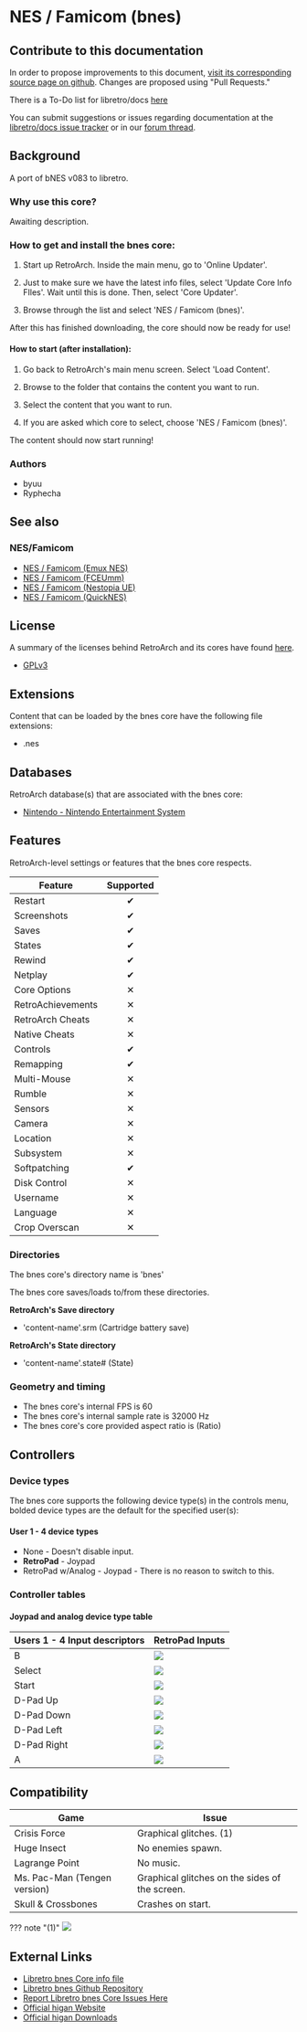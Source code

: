 # NES / Famicom (bnes)

## Contribute to this documentation

In order to propose improvements to this document, [visit its corresponding source page on github](https://github.com/libretro/docs/tree/master/docs/library/bnes.md). Changes are proposed using "Pull Requests."

There is a To-Do list for libretro/docs [here](https://docs.libretro.com/docguide/todo/)

You can submit suggestions or issues regarding documentation at the [libretro/docs issue tracker](https://github.com/libretro/docs/issues) or in our [forum thread](https://forums.libretro.com/t/wip-adding-pages-to-documentation-site/10078/).

## Background

A port of bNES v083 to libretro.

### Why use this core?

Awaiting description.

### How to get and install the bnes core:

1. Start up RetroArch. Inside the main menu, go to 'Online Updater'.

2. Just to make sure we have the latest info files, select 'Update Core Info FIles'. Wait until this is done. Then, select 'Core Updater'.

3. Browse through the list and select 'NES / Famicom (bnes)'.

After this has finished downloading, the core should now be ready for use!

#### How to start (after installation):

1. Go back to RetroArch's main menu screen. Select 'Load Content'.

2. Browse to the folder that contains the content you want to run.

3. Select the content that you want to run.

4. If you are asked which core to select, choose 'NES / Famicom (bnes)'.

The content should now start running!

### Authors

- byuu
- Ryphecha

## See also

### NES/Famicom

- [NES / Famicom (Emux NES)](https://docs.libretro.com/library/emux_nes/)
- [NES / Famicom (FCEUmm)](https://docs.libretro.com/library/fceumm/)
- [NES / Famicom (Nestopia UE)](https://docs.libretro.com/library/nestopia_ue/)
- [NES / Famicom (QuickNES)](https://docs.libretro.com/library/quicknes/)

## License

A summary of the licenses behind RetroArch and its cores have found [here](https://docs.libretro.com/tech/licenses/).

- [GPLv3](https://github.com/libretro/bnes-libretro/blob/master/license)

## Extensions

Content that can be loaded by the bnes core have the following file extensions:

- .nes

## Databases

RetroArch database(s) that are associated with the bnes core:

- [Nintendo - Nintendo Entertainment System](https://github.com/libretro/libretro-database/blob/master/rdb/Nintendo%20-%20Nintendo%20Entertainment%20System.rdb)

## Features

RetroArch-level settings or features that the bnes core respects.

| Feature           | Supported |
|-------------------|:---------:|
| Restart           | ✔         |
| Screenshots       | ✔         |
| Saves             | ✔         |
| States            | ✔         |
| Rewind            | ✔         |
| Netplay           | ✔         |
| Core Options      | ✕         |
| RetroAchievements | ✕         |
| RetroArch Cheats  | ✕         |
| Native Cheats     | ✕         |
| Controls          | ✔         |
| Remapping         | ✔         |
| Multi-Mouse       | ✕         |
| Rumble            | ✕         |
| Sensors           | ✕         |
| Camera            | ✕         |
| Location          | ✕         |
| Subsystem         | ✕         |
| Softpatching      | ✔         |
| Disk Control      | ✕         |
| Username          | ✕         |
| Language          | ✕         |
| Crop Overscan     | ✕         |

### Directories

The bnes core's directory name is 'bnes'

The bnes core saves/loads to/from these directories.

**RetroArch's Save directory**

- 'content-name'.srm (Cartridge battery save)

**RetroArch's State directory**

- 'content-name'.state# (State)

### Geometry and timing

- The bnes core's internal FPS is 60
- The bnes core's internal sample rate is 32000 Hz
- The bnes core's core provided aspect ratio is (Ratio)

## Controllers

### Device types

The bnes core supports the following device type(s) in the controls menu, bolded device types are the default for the specified user(s):

#### User 1 - 4 device types

- None - Doesn't disable input.
- **RetroPad** - Joypad
- RetroPad w/Analog - Joypad - There is no reason to switch to this.

### Controller tables

#### Joypad and analog device type table

| Users 1 - 4 Input descriptors | RetroPad Inputs                              |
|-------------------------------|----------------------------------------------|
| B                             | ![](images/RetroPad/Retro_B_Round.png)       |
| Select                        | ![](images/RetroPad/Retro_Select.png)        |
| Start                         | ![](images/RetroPad/Retro_Start.png)         |
| D-Pad Up                      | ![](images/RetroPad/Retro_Dpad_Up.png)       |
| D-Pad Down                    | ![](images/RetroPad/Retro_Dpad_Down.png)     |
| D-Pad Left                    | ![](images/RetroPad/Retro_Dpad_Left.png)     |
| D-Pad Right                   | ![](images/RetroPad/Retro_Dpad_Right.png)    |
| A                             | ![](images/RetroPad/Retro_A_Round.png)       |

## Compatibility

| Game                         | Issue                                          |
|------------------------------|------------------------------------------------|
| Crisis Force                 | Graphical glitches. (1)                        |
| Huge Insect                  | No enemies spawn.                              |
| Lagrange Point               | No music.                                      |
| Ms. Pac-Man (Tengen version) | Graphical glitches on the sides of the screen. |
| Skull & Crossbones           | Crashes on start.                              |

??? note "(1)"
    ![](images/Cores/bnes/crisisforce.png)
	
## External Links

- [Libretro bnes Core info file](https://github.com/libretro/libretro-super/blob/master/dist/info/bnes_libretro.info)
- [Libretro bnes Github Repository](https://github.com/libretro/bnes-libretro)
- [Report Libretro bnes Core Issues Here](https://github.com/libretro/bnes-libretro/issues)
- [Official higan Website](https://byuu.org/)
- [Official higan Downloads](https://byuu.org/emulation/higan/)